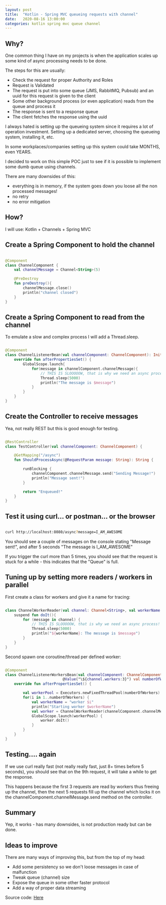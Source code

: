 ```yaml
---
layout: post
title:  "Kotlin - Spring MVC queueing requests with channel"
date:   2020-08-16 13:00:00
categories: kotlin spring mvc queue channel
---
```


## Why?

One common thing I have on my projects is when the application scales up some kind of async processing needs to be done.

The steps for this are usually:

- Check the request for proper Authority and Roles
- Request is Validated
- The request is put into some queue (JMS, RabbitMQ, Pubsub) and an uuid for this request is given to the client
- Some other background process (or even application) reads from the queue and process it
- The response is sent to a response queue
- The client fetches the response using the uuid

I always hated is setting up the queueing system since it requires a lot of operation investment. Setting up a dedicated server, choosing the queueing system, installing it, etc.

In some workplaces/companies setting up this system could take MONTHS, even YEARS.

I decided to work on this simple POC just to see if it is possible to implement some dumb queue using channels.

There are many downsides of this:
- everything is in memory, if the system goes down you loose all the non processed messages!
- no retry
- no error mitigation

## How?

I will use: Kotlin + Channels + Spring MVC

## Create a Spring Component to hold the channel

```kotlin

@Component
class ChannelComponent {
    val channelMessage = Channel<String>(5)

    @PreDestroy
    fun preDestroy(){
        channelMessage.close()
        println("channel closed")
    }
}


```

## Create a Spring Component to read from the channel

To emulate a slow and complex process I will add a Thread.sleep.

```kotlin

@Component
class ChannelListenerBean(val channelComponent: ChannelComponent): InitializingBean {
    override fun afterPropertiesSet() {
        GlobalScope.launch{
            for(message in channelComponent.channelMessage){
                // THIS IS SLOOOOOW, that is why we need an async process!
                Thread.sleep(5000)
                println("The message is $message")
            }
        }
    }
}

```

## Create the Controller to receive messages

Yea, not really REST but this is good enough for testing.

```kotlin

@RestController
class TestController(val channelComponent: ChannelComponent) {

    @GetMapping("/async")
    fun ShouldProcessAsync(@RequestParam message: String): String {

        runBlocking {
            channelComponent.channelMessage.send("Sending Message!")
            println("Message sent!")
        }

        return "Enqueued!"
    }
}

```

## Test it using curl... or postman... or the browser

```bash

curl http://localhost:8080/async?message=I_AM_AWESOME

```

You should see a couple of messages on the console stating "Message sent!", and after 5 seconds "The message is I_AM_AWESOME"

If you trigger the curl more than 5 times, you should see that the request is stuck for a while - this indicates that the "Queue" is full.

## Tuning up by setting more readers / workers in parallel

First create a class for workers and give it a name for tracing:

```kotlin

class ChannelWorkerReader(val channel: Channel<String>, val workerName:String){
    suspend fun doIt(){
        for (message in channel) {
            // THIS IS SLOOOOOW, that is why we need an async process!
            Thread.sleep(5000)
            println("${workerName}: The message is $message")
        }
    }
}

```

Second spawn one coroutine/thread per defined worker:

```kotlin

@Component
class ChannelListenerWorkersBean(val channelComponent: ChannelComponent,
                          @Value("\${channel.workers:3}") val numberOfWorkers:Int): InitializingBean {
    override fun afterPropertiesSet() {

        val workerPool = Executors.newFixedThreadPool(numberOfWorkers).asCoroutineDispatcher()
        for(i in 1..numberOfWorkers) {
            val workerName = "worker $i"
            println("Starting worker $workerName")
            val worker = ChannelWorkerReader(channelComponent.channelMessage, workerName)
            GlobalScope.launch(workerPool) {
                worker.doIt()
            }
        }
    }
}

```

## Testing.... again

If we use curl really fast (not really really fast, just 8+ times before 5 seconds), you should see that on the 9th request, it will take a while to get the response.

This happens because the first 3 requests are read by workers thus freeing up the channel, then the next 5 requests fill up the channel which locks it on the channelComponent.channelMessage.send method on the controller.

## Summary

Yep, it works - has many downsides, is not production ready but can be done.

## Ideas to improve

There are many ways of improving this, but from the top of my head:

- Add some persistency so we don't loose messages in case of malfunction
- Tweak queue (channel) size
- Expose the queue in some other faster protocol
- Add a way of proper data streaming

Source code: [Here](https://github.com/mussatto/PocAsyncChannel)